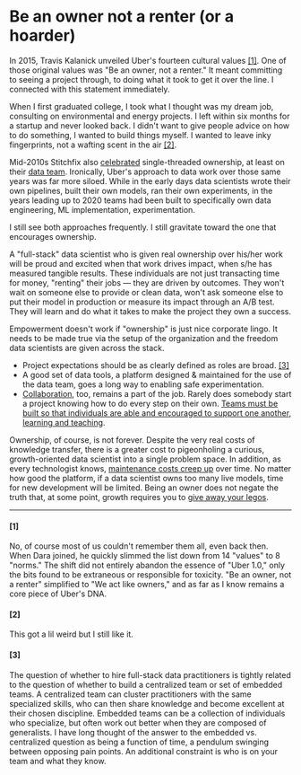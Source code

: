 # Be an owner not a renter (or a hoarder)

In 2015, <!--nearly all of Uber's global corporate employees convened in Las Vegas to celebrate the company hitting a 10 billion dollar revenue run rate [[0]](#0). In a stadium filled with mostly-hungover mostly-twenty-somethings, -->Travis Kalanick unveiled Uber's fourteen cultural values [[1]](#1). One of those original values was "Be an owner, not a renter." It meant committing to seeing a project through, to doing what it took to get it over the line. I connected with this statement immediately. 

When I first graduated college, I took what I thought was my dream job, consulting on environmental and energy projects. I left within six months for a startup and never looked back. I didn't want to give people advice on how to do something, I wanted to build things myself. I wanted to leave inky fingerprints, not a wafting scent in the air [[2]](#2).

<!-- single-threaded

you didn't say "not my job," you asked "how do I do that?" It meant you  -->


Mid-2010s Stitchfix also [celebrated](https://multithreaded.stitchfix.com/blog/2019/03/11/FullStackDS-Generalists/) single-threaded ownership, at least on their [data team](https://multithreaded.stitchfix.com/blog/2016/03/16/engineers-shouldnt-write-etl/). Ironically, Uber's approach to data work over those same years was far more siloed. While in the early days data scientists wrote their own pipelines, built their own models, ran their own experiments, in the years leading up to 2020 teams had been built to specifically own data engineering, ML implementation, experimentation.

I still see both approaches frequently. I still gravitate toward the one that encourages ownership. 

A "full-stack" data scientist who is given real ownership over his/her work will be proud and excited when that work drives impact, when s/he has measured tangible results. These individuals are not just transacting time for money, "renting" their jobs — they are driven by outcomes. They won't wait on someone else to provide or clean data, won't ask someone else to put their model in production or measure its impact through an A/B test. They will learn and do what it takes to make the project they own a success.

Empowerment doesn't work if "ownership" is just nice corporate lingo. It needs to be made true via the setup of the organization and the freedom data scientists are given across the stack. 
- Project expectations should be as clearly defined as roles are broad. [[3]](#3)
- A good set of data tools, a platform designed & maintained for the use of the data team, goes a long way to enabling safe experimentation. 
- [Collaboration](../humility_is_key_to_collaboration/), too, remains a part of the job. Rarely does somebody start a project knowing how to do every step on their own. [Teams must be built so that individuals are able and encouraged to support one another, learning and teaching](../build_teams_of_t_shapes/).

Ownership, of course, is not forever. Despite the very real costs of knowledge transfer, there is a greater cost to pigeonholing a curious, growth-oriented data scientist into a single problem space. In addition, as every technologist knows, [maintenance costs creep up](https://dresscode.renttherunway.com/blog/fix-it-week) over time. No matter how good the platform, if a data scientist owns too many live models, time for new development will be limited. Being an owner does not negate the truth that, at some point, growth requires you to [give away your legos](https://review.firstround.com/give-away-your-legos-and-other-commandments-for-scaling-startups).
<!-- cost of knowledge transfer -->

<!-- a hoarder is a martyr
(martyrdom relates to burnout? to quality?)
(sth here about humility too) -->


___

<!-- #### [1]
Am I still under NDA on this? 🤐 -->
<!-- Oh, you wanted the list?  -->
<!-- vs Dara's new ones https://www.cnbc.com/2017/11/07/ubers-new-cultural-norms.html -->

#### [1]
No, of course most of us couldn't remember them all, even back then. When Dara joined, he quickly slimmed the list down from 14 "values" to 8 "norms." The shift did not entirely abandon the essence of "Uber 1.0," only the bits found to be extraneous or responsible for toxicity. "Be an owner, not a renter" simplified to "We act like owners," and as far as I know remains a core piece of Uber's DNA. 

#### [2]
This got a lil weird but I still like it.

#### [3]
The question of whether to hire full-stack data practitioners is tightly related to the question of whether to build a centralized team or set of embedded teams. A centralized team can cluster practitioners with the same specialized skills, who can then share knowledge and become excellent at their chosen discipline. Embedded teams can be a collection of individuals who specialize, but often work out better when they are composed of generalists. I have long thought of the answer to the embedded vs. centralized question as being a function of time, a pendulum swinging between opposing pain points. An additional constraint is who is on your team and what they know.

<!-- At Rent the Runway, we built teams around job functions instead of domain knowledge. This partially shifted in late 2022.
![](../../../images/RTR_data_functions.png) -->
